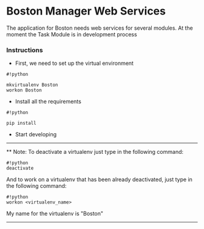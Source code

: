 # Boston Manager Web Services #

The application for Boston needs web services for several modules. At the moment the Task Module is in development process 

### Instructions ###

* First, we need to set up the virtual environment
```
#!python

mkvirtualenv Boston
workon Boston
```

* Install all the requirements
```
#!python

pip install
```

* Start developing

----------------------------------------------------------------------------------------------------------------
** Note: To deactivate a virtualenv just type in the following command:
```
#!python
deactivate
```

And to work on a virtualenv that has been already deactivated, just type in the following command:
```
#!python
workon <virtualenv_name>
```
My name for the virtualenv is "Boston"


-------------------------------------------------------------------------------------------------------------------